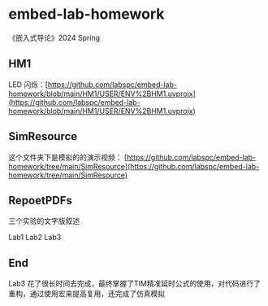 # embed-lab-homework
 《嵌入式导论》2024 Spring

## HM1
LED 闪烁：[https://github.com/labspc/embed-lab-homework/blob/main/HM1/USER/ENV%2BHM1.uvprojx](https://github.com/labspc/embed-lab-homework/blob/main/HM1/USER/ENV%2BHM1.uvprojx)

## SimResource
这个文件夹下是模拟的的演示视频：
[https://github.com/labspc/embed-lab-homework/tree/main/SimResource](https://github.com/labspc/embed-lab-homework/tree/main/SimResource)

## RepoetPDFs

三个实验的文字版叙述

Lab1
Lab2
Lab3

## End

Lab3 花了很长时间去完成，最终掌握了TIM精准延时公式的使用，对代码进行了重构，通过使用宏来提高复用，还完成了仿真模拟